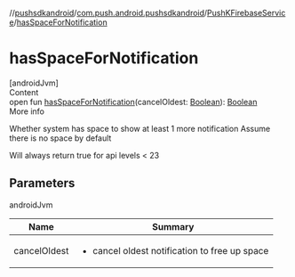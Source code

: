 //[pushsdkandroid](../../index.md)/[com.push.android.pushsdkandroid](../index.md)/[PushKFirebaseService](index.md)/[hasSpaceForNotification](has-space-for-notification.md)



# hasSpaceForNotification  
[androidJvm]  
Content  
open fun [hasSpaceForNotification](has-space-for-notification.md)(cancelOldest: [Boolean](https://kotlinlang.org/api/latest/jvm/stdlib/kotlin/-boolean/index.html)): [Boolean](https://kotlinlang.org/api/latest/jvm/stdlib/kotlin/-boolean/index.html)  
More info  


Whether system has space to show at least 1 more notification Assume there is no space by default



Will always return true for api levels < 23



## Parameters  
  
androidJvm  
  
|  Name|  Summary| 
|---|---|
| <a name="com.push.android.pushsdkandroid/PushKFirebaseService/hasSpaceForNotification/#kotlin.Boolean/PointingToDeclaration/"></a>cancelOldest| <a name="com.push.android.pushsdkandroid/PushKFirebaseService/hasSpaceForNotification/#kotlin.Boolean/PointingToDeclaration/"></a><ul><li>cancel oldest notification to free up space</li></ul>
  
  



